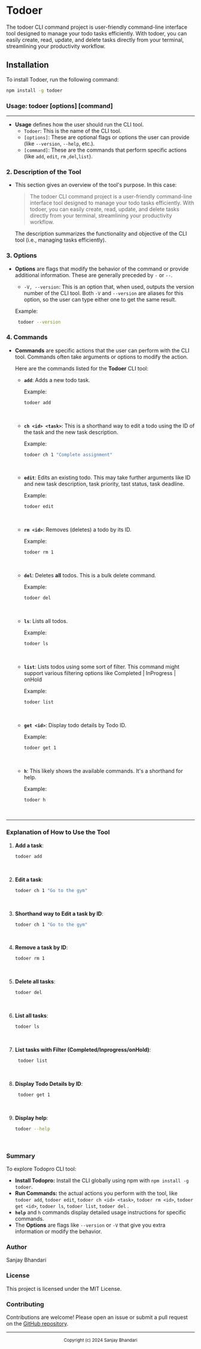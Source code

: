 # Todoer
The todoer CLI command project is user-friendly command-line interface tool designed to manage your todo tasks efficiently. With todoer, you can easily create, read, update, and delete tasks directly from your terminal, streamlining your productivity workflow.

## Installation
To install Todoer, run the following command:

```bash
npm install -g todoer
```

### **Usage: todoer [options] [command]**
* * * * *
-   **Usage** defines how the user should run the CLI tool.
    -   `Todoer`: This is the name of the CLI tool.
    -   `[options]`: These are optional flags or options the user can provide (like `--version`, `--help`, etc.).
    -   `[command]`: These are the commands that perform specific actions (like `add`, `edit`, `rm` ,`del`,`list`).

### 2\. **Description of the Tool**

-   This section gives an overview of the tool's purpose. In this case:

    > The todoer CLI command project is a user-friendly command-line interface tool designed to manage your todo tasks efficiently. With todoer, you can easily create, read, update, and delete tasks directly from your terminal, streamlining your productivity workflow.

    The description summarizes the functionality and objective of the CLI tool (i.e., managing tasks efficiently).

### 3\. **Options**

-   **Options** are flags that modify the behavior of the command or provide additional information. These are generally preceded by `-` or `--`.

    -   `-V, --version`: This is an option that, when used, outputs the version number of the CLI tool. Both `-V` and `--version` are aliases for this option, so the user can type either one to get the same result.

    Example:

    ```bash
     todoer --version
    ```

### 4\. **Commands**

-   **Commands** are specific actions that the user can perform with the CLI tool. Commands often take arguments or options to modify the action.

    Here are the commands listed for the **Todoer** CLI tool:

    -   **`add`**: Adds a new todo task.

        Example:

        ```bash
        todoer add
        ```
        <br>
        

    -   **`ch <id> <task>`**: This is a shorthand way to edit a todo using the ID of the task and the new task description.

        Example:

        ```bash
        todoer ch 1 "Complete assignment"
        ```
        <br>

    -   **`edit`**: Edits an existing todo. This may take further arguments like ID and new task description, task priority, tast status, task deadline.

        Example:

        ```bash
        todoer edit
        ```
        <br>

    -   **`rm <id>`**: Removes (deletes) a todo by its ID.

        Example:

        ```bash
        todoer rm 1
        ```
        <br>

    -   **`del`**: Deletes **all** todos. This is a bulk delete command.

        Example:

        ```bash
        todoer del
        ```
        <br>

    -   **`ls`**: Lists all todos.

        Example:

        ```bash
        todoer ls
        ```
        <br>

    -   **`list`**: Lists todos using some sort of filter. This command might support various filtering options like Completed | InProgress | onHold 

        Example:

        ```bash
        todoer list
        ```
        <br>

    -   **`get <id>`**: Display todo details by Todo ID.

        Example:

        ```bash
        todoer get 1
        ```
        <br>

    -   **`h`**: This likely shows the available commands. It's a shorthand for help.

        Example:

        ```bash
        todoer h
        ```
        <br>

* * * * *

### Explanation of How to Use the Tool

1.  **Add a task**:

    ```bash
    todoer add
    ```
    <br>


2.  **Edit a task**:
    ```bash
    todoer ch 1 "Go to the gym"
    ```
    <br>

3.  **Shorthand way to Edit a task by ID**:

    ```bash
    todoer ch 1 "Go to the gym"
    ```
    <br>

4.  **Remove a task by ID**:

    ```bash
    todoer rm 1
    ```
    <br>

5.  **Delete all tasks**:

    ```bash
    todoer del
    ```
    <br>

6.  **List all tasks**:

    ```bash
    todoer ls
    ```
    <br>

7.  **List tasks with Filter (Completed/Inprogress/onHold)**:

    ```bash
     todoer list
    ```
     <br>

8.  **Display Todo Details by ID**:

    ```bash
     todoer get 1
    ```
     <br>
     
9.  **Display help**:

    ```bash
    todoer --help
    ```
    <br>

### Summary
To explore Todopro CLI tool:
- **Install Todopro:** Install the CLI globally using npm with `npm install -g todoer`.
-   **Run Commands:** the actual actions you perform with the tool, like `todoer add`, `todoer edit`,  `todoer ch <id> <task>`, `todoer rm <id>`, `todoer get <id>`, `todoer ls`, `todoer list`, `todoer del` .
-   **`help`** and `h` commands display detailed usage instructions for specific commands.
-   The **Options** are flags like `--version` or `-V` that give you extra information or modify the behavior.

### Author

Sanjay Bhandari


### License

This project is licensed under the MIT License.<br>

### Contributing
Contributions are welcome! Please open an issue or submit a pull request on the [GitHub repository](https://github.com/sanjaydbhandari/todoer.git).

*****
<center><small>Copyright (c) 2024 Sanjay Bhandari<small></center>

<br>
